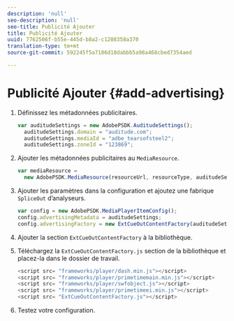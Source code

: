```yaml
---
description: 'null'
seo-description: 'null'
seo-title: Publicité Ajouter
title: Publicité Ajouter
uuid: 7762506f-b55e-445d-b8a2-c1208358a370
translation-type: tm+mt
source-git-commit: 592245f5a7186d18dabbb5a98a468cbed7354aed

---
```



# Publicité Ajouter {#add-advertising}

1. Définissez les métadonnées publicitaires.

   ```js
   var auditudeSettings = new AdobePSDK.AuditudeSettings(); 
     auditudeSettings.domain = "auditude.com"; 
     auditudeSettings.mediaId = "adbe_tearsofsteel2"; 
     auditudeSettings.zoneId = "123869";
   ```

1. Ajouter les métadonnées publicitaires au `MediaResource`.

   ```js
   var mediaResource =  
     new AdobePSDK.MediaResource(resourceUrl, resourceType, auditudeSettings, false);
   ```

1. Ajouter les paramètres dans la configuration et ajoutez une fabrique `SpliceOut` d’analyseurs.

   ```js
   var config = new AdobePSDK.MediaPlayerItemConfig(); 
   config.advertisingMetadata = auditudeSettings; 
   config.advertisingFactory = new ExtCueOutContentFactory(auditudeSettings);
   ```

1. Ajouter la section `ExtCueOutContentFactory` à la bibliothèque.
1. Téléchargez la `ExtCueOutContentFactory.js` section de la bibliothèque et placez-la dans le dossier de travail.

   ```js
   <script src= "frameworks/player/dash.min.js"></script> 
   <script src= "frameworks/player/primetimemain.min.js"></script> 
   <script src= "frameworks/player/swfobject.js"></script> 
   <script src= "frameworks/player/primetimeei.min.js"></script> 
   <script src= "ExtCueOutContentFactory.js"></script>
   ```

1. Testez votre configuration.
